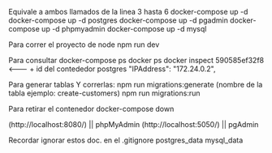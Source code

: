 Equivale a ambos llamados de la linea 3 hasta 6
docker-compose up -d
docker-compose up -d postgres
docker-compose up -d pgadmin
docker-compose up -d phpmyadmin
docker-compose up -d mysql

Para correr el proyecto de node
npm run dev

Para consultar
docker-compose ps
docker ps
docker inspect 590585ef32f8 <--- + id del contededor postgres "IPAddress": "172.24.0.2",

Para generar tablas Y correrlas:
npm run migrations:generate (nombre de la tabla ejemplo: create-customers)
npm run migrations:run

Para retirar el contenedor
docker-compose down

(http://localhost:8080/) || phpMyAdmin
(http://localhost:5050/) || pgAdmin

Recordar ignorar estos doc. en el .gitignore
postgres_data
mysql_data
